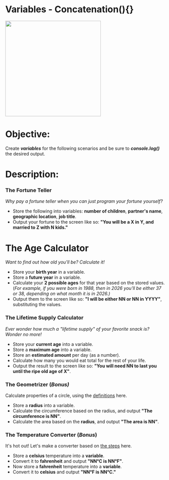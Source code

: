# Variables - Concatenation(){}

<img src="https://images.ctfassets.net/mrop88jh71hl/5CHsSHA2hvUjqR8EBiIfjF/7a2cb4fc75dc6da6593d5cbdafbe5733/AdobeStock_274134297-min.jpeg?w=800&q=100" height="300px">

# Objective: 

Create **_variables_** for the following scenarios and be sure to **_console.log()_** the desired output.

# Description:

 

### The Fortune Teller

_Why pay a fortune teller when you can just program your fortune yourself?_

- Store the following into variables: **number of children**, **partner's name**, **geographic location**, **job title**.
- Output your fortune to the screen like so: **"You will be a X in Y, and married to Z with N kids."**

# The Age Calculator

_Want to find out how old you'll be? Calculate it!_

- Store your **birth year** in a variable.
- Store a **future year** in a variable.
- Calculate your **2 possible ages** for that year based on the stored values.
(_For example, if you were born in 1988, then in 2026 you'll be either 37 or 38, depending on what month it is in 2026.)_
- Output them to the screen like so: **"I will be either NN or NN in YYYY"**, substituting the values.

### The Lifetime Supply Calculator

_Ever wonder how much a "lifetime supply" of your favorite snack is? Wonder no more!_

- Store your **current age** into a variable.
- Store a **maximum age** into a variable.
- Store an **estimated amount** per day (as a number).
- Calculate how many you would eat total for the rest of your life.
- Output the result to the screen like so: **"You will need NN to last you until the ripe old age of X"**.

### The Geometrizer (**_Bonus)_**

Calculate properties of a circle, using the [definitions](http://math2.org/math/geometry/circles.htm) here.

- Store a **radius** into a variable.
- Calculate the circumference based on the radius, and output **"The circumference is NN"**.
- Calculate the area based on the **radius**, and output **"The area is NN"**.

### The Temperature Converter (**_Bonus_**)

It's hot out! Let's make a converter based on [the steps](http://www.mathsisfun.com/temperature-conversion.html) here.

- Store a **celsius** temperature into a **variable**.
- Convert it to **fahrenheit** and output **"NN°C is NN°F"**.
- Now store a **fahrenheit** temperature into a **variable**.
- Convert it to **celsius** and output **"NN°F is NN°C."**